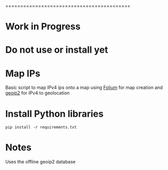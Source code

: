 
==========================================
# Work in Progress 
Do not use or install yet
==========================================

Map IPs
=======

Basic script to map IPv4 ips onto a map using [Folium](https://github.com/python-visualization/folium) for map creation and [geoip2](http://geoip2.readthedocs.org/en/latest/)  for IPv4 to geolocation

# Install Python libraries


```
pip install -r requirements.txt 

```


# Notes 

Uses the offline geoip2 database

